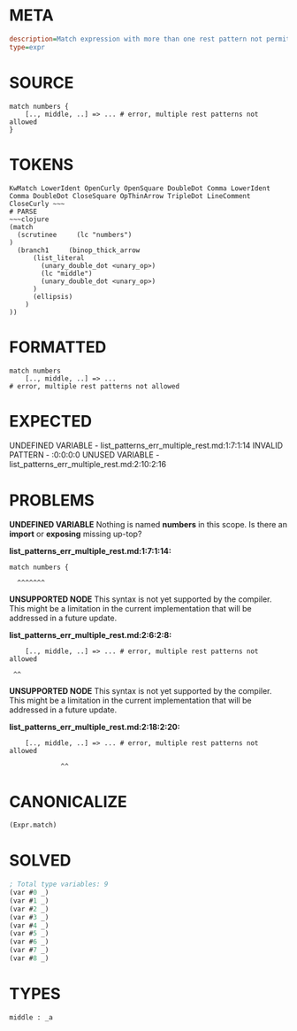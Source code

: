 # META
~~~ini
description=Match expression with more than one rest pattern not permitted, should error
type=expr
~~~
# SOURCE
~~~roc
match numbers {
    [.., middle, ..] => ... # error, multiple rest patterns not allowed
}
~~~
# TOKENS
~~~text
KwMatch LowerIdent OpenCurly OpenSquare DoubleDot Comma LowerIdent Comma DoubleDot CloseSquare OpThinArrow TripleDot LineComment CloseCurly ~~~
# PARSE
~~~clojure
(match
  (scrutinee     (lc "numbers")
)
  (branch1     (binop_thick_arrow
      (list_literal
        (unary_double_dot <unary_op>)
        (lc "middle")
        (unary_double_dot <unary_op>)
      )
      (ellipsis)
    )
))
~~~
# FORMATTED
~~~roc
match numbers
	[.., middle, ..] => ...
# error, multiple rest patterns not allowed
~~~
# EXPECTED
UNDEFINED VARIABLE - list_patterns_err_multiple_rest.md:1:7:1:14
INVALID PATTERN - :0:0:0:0
UNUSED VARIABLE - list_patterns_err_multiple_rest.md:2:10:2:16
# PROBLEMS
**UNDEFINED VARIABLE**
Nothing is named **numbers** in this scope.
Is there an **import** or **exposing** missing up-top?

**list_patterns_err_multiple_rest.md:1:7:1:14:**
```roc
match numbers {
```
      ^^^^^^^


**UNSUPPORTED NODE**
This syntax is not yet supported by the compiler.
This might be a limitation in the current implementation that will be addressed in a future update.

**list_patterns_err_multiple_rest.md:2:6:2:8:**
```roc
    [.., middle, ..] => ... # error, multiple rest patterns not allowed
```
     ^^


**UNSUPPORTED NODE**
This syntax is not yet supported by the compiler.
This might be a limitation in the current implementation that will be addressed in a future update.

**list_patterns_err_multiple_rest.md:2:18:2:20:**
```roc
    [.., middle, ..] => ... # error, multiple rest patterns not allowed
```
                 ^^


# CANONICALIZE
~~~clojure
(Expr.match)
~~~
# SOLVED
~~~clojure
; Total type variables: 9
(var #0 _)
(var #1 _)
(var #2 _)
(var #3 _)
(var #4 _)
(var #5 _)
(var #6 _)
(var #7 _)
(var #8 _)
~~~
# TYPES
~~~roc
middle : _a
~~~
